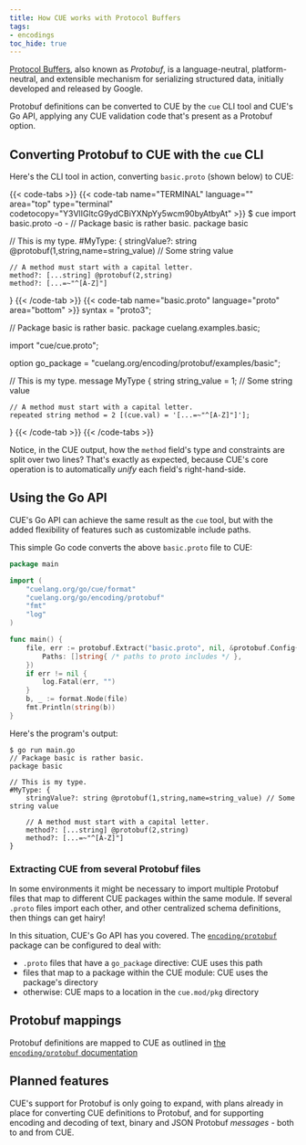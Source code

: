 ```yaml
---
title: How CUE works with Protocol Buffers
tags:
- encodings
toc_hide: true
---
```


[Protocol Buffers](https://protobuf.dev/), also known as *Protobuf*, is a
language-neutral, platform-neutral, and extensible mechanism for serializing
structured data, initially developed and released by Google.

Protobuf definitions can be converted to CUE by the `cue` CLI tool and CUE's Go
API, applying any CUE validation code that's present as a Protobuf option.

## Converting Protobuf to CUE with the `cue` CLI

Here's the CLI tool in action, converting `basic.proto` (shown below) to CUE:

{{< code-tabs >}}
{{< code-tab name="TERMINAL" language="" area="top" type="terminal" codetocopy="Y3VlIGltcG9ydCBiYXNpYy5wcm90byAtbyAt" >}}
$ cue import basic.proto -o -
// Package basic is rather basic.
package basic

// This is my type.
#MyType: {
	stringValue?: string @protobuf(1,string,name=string_value) // Some string value

	// A method must start with a capital letter.
	method?: [...string] @protobuf(2,string)
	method?: [...=~"^[A-Z]"]
}
{{< /code-tab >}}
{{< code-tab name="basic.proto" language="proto" area="bottom" >}}
syntax = "proto3";

// Package basic is rather basic.
package cuelang.examples.basic;

import "cue/cue.proto";

option go_package = "cuelang.org/encoding/protobuf/examples/basic";

// This is my type.
message MyType {
    string string_value = 1; // Some string value

    // A method must start with a capital letter.
    repeated string method = 2 [(cue.val) = '[...=~"^[A-Z]"]'];
}
{{< /code-tab >}}
{{< /code-tabs >}}

Notice, in the CUE output, how the `method` field's type and constraints are
split over two lines?
That's exactly as expected, because CUE's core operation is to automatically
*unify* each field's right-hand-side.

## Using the Go API

CUE's Go API can achieve the same result as the `cue` tool, but with the added
flexibility of features such as customizable include paths.

This simple Go code converts the above `basic.proto` file to CUE:

```go { title="main.go" }
package main

import (
	"cuelang.org/go/cue/format"
	"cuelang.org/go/encoding/protobuf"
	"fmt"
	"log"
)

func main() {
	file, err := protobuf.Extract("basic.proto", nil, &protobuf.Config{
		Paths: []string{ /* paths to proto includes */ },
	})
	if err != nil {
		log.Fatal(err, "")
	}
	b, _ := format.Node(file)
	fmt.Println(string(b))
}
```
Here's the program's output:

```text { title="TERMINAL" codeToCopy="Z28gcnVuIG1haW4uZ28K" }
$ go run main.go
// Package basic is rather basic.
package basic

// This is my type.
#MyType: {
	stringValue?: string @protobuf(1,string,name=string_value) // Some string value

	// A method must start with a capital letter.
	method?: [...string] @protobuf(2,string)
	method?: [...=~"^[A-Z]"]
}

```

### Extracting CUE from several Protobuf files

In some environments it might be necessary to import multiple Protobuf files
that map to different CUE packages within the same module.
If several `.proto` files import each other, and other centralized schema
definitions, then things can get hairy!

In this situation, CUE's Go API has you covered. The
[`encoding/protobuf`](https://pkg.go.dev/cuelang.org/go/encoding/protobuf)
package can be configured to deal with:

- `.proto` files that have a `go_package` directive: CUE uses this path
- files that map to a package within the CUE module: CUE uses the package's
  directory
- otherwise: CUE maps to a location in the `cue.mod/pkg` directory

## Protobuf mappings

Protobuf definitions are mapped to CUE as outlined in
[the `encoding/protobuf` documentation](https://pkg.go.dev/cuelang.org/go/encoding/protobuf#hdr-Type_Mappings)

## Planned features

CUE's support for Protobuf is only going to expand, with plans already in place
for converting CUE definitions to Protobuf, and for supporting encoding and
decoding of text, binary and JSON Protobuf *messages* - both to and from CUE.
